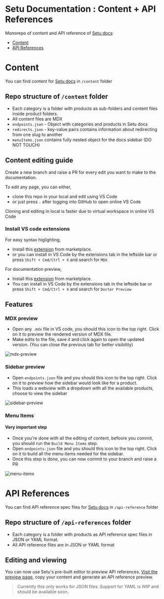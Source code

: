 # Setu Documentation : Content + API References

Monorepo of content and API reference of [Setu docs](https://docs.setu.co)

-   [Content](#content)
-   [API References](#api-references)

# Content

You can find content for [Setu docs](https://docs.setu.co) in `/content` folder

## Repo structure of `/content` folder

-   Each category is a folder with products as sub-folders and content files inside product folders.
-   All content files are MDX
-   `endpoints.json` - Object with categories and products in Setu docs
-   `redirects.json` - key-value pairs contains information about redirecting from one slug to another
-   `menuItems.json` contains fully nested object for the docs sidebar (DO NOT TOUCH)

## Content editing guide

Create a new branch and raise a PR for every edit you want to make to the documentation.

To edit any page, you can either,

-   clone this repo in your local and edit using VS Code
-   or just press `.` after logging into GitHub to open online VS Code

Cloning and editing in local is faster due to virtual workspace in online VS Code

### Install VS code extensions

For easy syntax higlighting,

-   Install this [extension](https://marketplace.visualstudio.com/items?itemName=unifiedjs.vscode-mdx) from marketplace.
-   or you can install in VS Code by the extensions tab in the leftside bar or press `Shift + Cmd/Ctrl + X` and search for `MDX`

For documentation preview,

-   Install this [extension](https://marketplace.visualstudio.com/items?itemName=SetuDesign.docter-preview) from marketplace.
-   You can install in VS Code by the extensions tab in the leftside bar or press `Shift + Cmd/Ctrl + X` and search for `Docter Preview`

## Features

### MDX preview

-   Open any `.mdx` file in VS code, you should this icon to the top right. Click on it to preview the rendered version of MDX file.
-   Make edits to the file, save it and click again to open the updated version. (You can close the previous tab for better visibility)

![mdx-preview](https://user-images.githubusercontent.com/9695866/202152076-13c2a93a-7612-4e24-9644-6ec54825d8a5.png)

### Sidebar preview

-   Open `endpoints.json` file and you should this icon to the top right. Click on it to preview how the sidebar would look like for a product.
-   This loads a webview with a dropdown with all the available products, choose to view the sidebar

![sidebar-preview](https://user-images.githubusercontent.com/9695866/202152084-241e2a78-4ed4-4587-bc1c-101c0f6e7701.png)

### Menu Items

#### Very important step

-   Once you're done with all the editing of content, befoore you commit, you should run the `Build Menu Items` step.
-   Open `endpoints.json` file and you should this icon to the top right. Click on it to build all the menu items needed for the sidebar.
-   Once this step is done, you can now commit to your branch and raise a PR

![menu-items](https://user-images.githubusercontent.com/9695866/202152080-1af24b5c-cb22-49ab-bf20-cb37d3a959e3.png)

# API References

You can find API reference spec files for [Setu docs](https://docs.setu.co) in `/api-reference` folder

## Repo structure of `/api-references` folder

-   Each category is a folder with products as API reference spec files in JSON or YAML format.
-   All API reference files are in JSON or YAML format

## Editing and viewing

You can now use Setu's pre-built editor to preview API references. [Visit the preview page](https://docs.setu.co/content-preview), copy your content and generate an API reference preview.

> Currently this only works for JSON files. Support for YAML is WIP and should be available soon.

